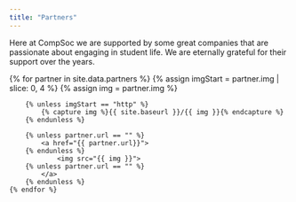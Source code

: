 ```yaml
---
title: "Partners"
---
```


Here at CompSoc we are supported by some great companies that are passionate about engaging in student life.
We are eternally grateful for their support over the years.


<div class="partners">
	{% for partner in site.data.partners %}
		{% assign imgStart = partner.img | slice: 0, 4 %}
		{% assign img = partner.img %}

		{% unless imgStart == "http" %}
			{% capture img %}{{ site.baseurl }}/{{ img }}{% endcapture %}
		{% endunless %}

		{% unless partner.url == "" %}
			<a href="{{ partner.url}}">
		{% endunless %}
				<img src="{{ img }}">
		{% unless partner.url == "" %}
			</a>
		{% endunless %}
	{% endfor %}
</div>
